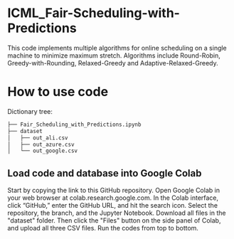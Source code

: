 # ICML_Fair-Scheduling-with-Predictions
This code implements multiple algorithms for online scheduling on a single machine to minimize maximum stretch. Algorithms include Round-Robin, Greedy-with-Rounding, Relaxed-Greedy and Adaptive-Relaxed-Greedy.

# How to use code
Dictionary tree:
``` bash
├── Fair_Scheduling_with_Predictions.ipynb
├── dataset
│   ├── out_ali.csv
│   ├── out_azure.csv
│   └── out_google.csv
```
## **Load code and database into Google Colab**
Start by copying the link to this GitHub repository. Open Google Colab in your web browser at colab.research.google.com.
In the Colab interface, click “GitHub,” enter the GitHub URL, and hit the search icon.
Select the repository, the branch, and the Jupyter Notebook.
Download all files in the "dataset" folder. Then click the "Files" button on the side panel of Colab, and upload all three CSV files. 
Run the codes from top to bottom. 

